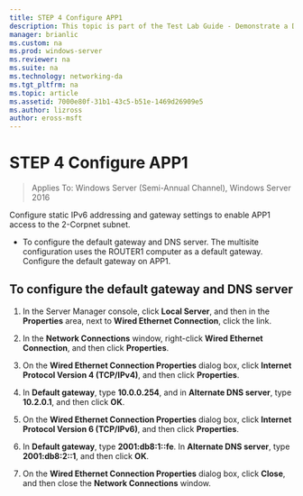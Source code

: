 ```yaml
---
title: STEP 4 Configure APP1
description: This topic is part of the Test Lab Guide - Demonstrate a DirectAccess Multisite Deployment for Windows Server 2016
manager: brianlic
ms.custom: na
ms.prod: windows-server
ms.reviewer: na
ms.suite: na
ms.technology: networking-da
ms.tgt_pltfrm: na
ms.topic: article
ms.assetid: 7000e80f-31b1-43c5-b51e-1469d26909e5
ms.author: lizross
author: eross-msft
---
```

# STEP 4 Configure APP1

>Applies To: Windows Server (Semi-Annual Channel), Windows Server 2016

Configure static IPv6 addressing and gateway settings to enable APP1 access to the 2-Corpnet subnet.  
  
- To configure the default gateway and DNS server. The multisite configuration uses the ROUTER1 computer as a default gateway. Configure the default gateway on APP1.  
  
## To configure the default gateway and DNS server  
  
1.  In the Server Manager console, click **Local Server**, and then in the **Properties** area, next to **Wired Ethernet Connection**, click the link.  
  
2.  In the **Network Connections** window, right-click **Wired Ethernet Connection**, and then click **Properties**.  
  
3.  On the **Wired Ethernet Connection Properties** dialog box, click **Internet Protocol Version 4 (TCP/IPv4)**, and then click **Properties**.  
  
4.  In **Default gateway**, type **10.0.0.254**, and in **Alternate DNS server**, type **10.2.0.1**, and then click **OK**.  
  
5.  On the **Wired Ethernet Connection Properties** dialog box, click **Internet Protocol Version 6 (TCP/IPv6)**, and then click **Properties**.  
  
6.  In **Default gateway**, type **2001:db8:1::fe**. In **Alternate DNS server**, type **2001:db8:2::1**, and then click **OK**.  
  
7.  On the **Wired Ethernet Connection Properties** dialog box, click **Close**, and then close the **Network Connections** window.  
  


